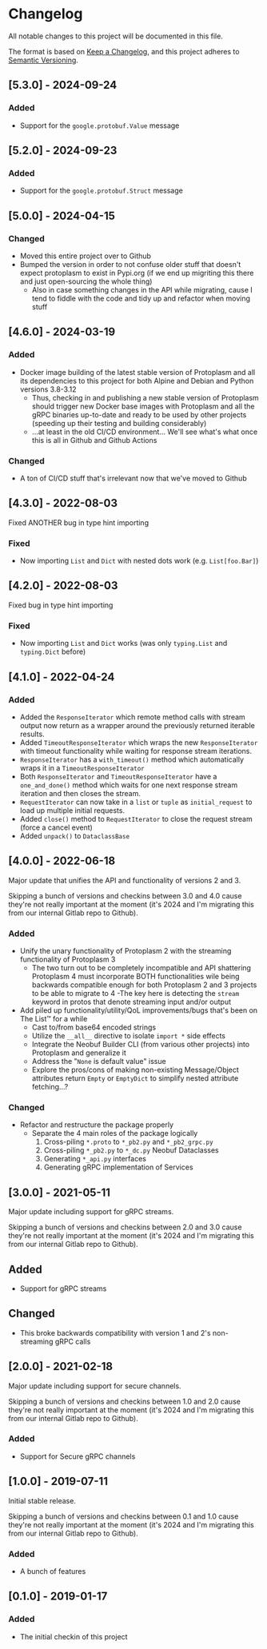 # Changelog

All notable changes to this project will be documented in this file.

The format is based on [Keep a Changelog](https://keepachangelog.com/en/1.1.0/),
and this project adheres to [Semantic Versioning](https://semver.org/spec/v2.0.0.html).

## [5.3.0] - 2024-09-24

### Added

- Support for the `google.protobuf.Value` message


## [5.2.0] - 2024-09-23

### Added

- Support for the `google.protobuf.Struct` message



## [5.0.0] - 2024-04-15

### Changed

- Moved this entire project over to Github 
- Bumped the version in order to not confuse older stuff that doesn't expect 
  protoplasm to exist in Pypi.org (if we end up migriting this there and 
  just open-sourcing the whole thing)
  - Also in case something changes in the API while migrating, cause I tend 
    to fiddle with the code and tidy up and refactor when moving stuff


## [4.6.0] - 2024-03-19

### Added

- Docker image building of the latest stable version of Protoplasm and all 
  its dependencies to this project for both Alpine and Debian and Python 
  versions 3.8-3.12
  - Thus, checking in and publishing a new stable version of Protoplasm 
    should trigger new Docker base images with Protoplasm and all the gRPC 
    binaries up-to-date and ready to be used by other projects (speeding up 
    their testing and building considerably)
  - ...at least in the old CI/CD environment... We'll see what's what once 
    this is all in Github and Github Actions

### Changed

- A ton of CI/CD stuff that's irrelevant now that we've moved to Github



## [4.3.0] - 2022-08-03

Fixed ANOTHER bug in type hint importing

### Fixed

- Now importing `List` and `Dict` with nested dots work (e.g. `List[foo.Bar]`)


## [4.2.0] - 2022-08-03

Fixed bug in type hint importing

### Fixed

- Now importing `List` and `Dict` works (was only `typing.List` and `typing.Dict` before)



## [4.1.0] - 2022-04-24

### Added

- Added the `ResponseIterator` which remote method calls with stream output now return as a wrapper around the previously returned iterable results.
- Added `TimeoutResponseIterator` which wraps the new `ResponseIterator` with timeout functionality while waiting for response stream iterations.
- `ResponseIterator` has a `with_timeout()` method which automatically wraps it in a `TimeoutResponseIterator`
- Both `ResponseIterator` and `TimeoutResponseIterator` have a `one_and_done()` method which waits for one next response stream iteration and then closes the stream.
- `RequestIterator` can now take in a `list` or `tuple` as `initial_request` to load up multiple initial requests.
- Added `close()` method to `RequestIterator` to close the request stream (force a cancel event)
- Added `unpack()` to `DataclassBase`


## [4.0.0] - 2022-06-18

Major update that unifies the API and functionality of versions 2 and 3.

Skipping a bunch of versions and checkins between 3.0 and 4.0 cause they're 
not really important at the moment (it's 2024 and I'm migrating this from 
our internal Gitlab repo to Github).

### Added

- Unify the unary functionality of Protoplasm 2 with the streaming 
  functionality of Protoplasm 3
  - The two turn out to be completely incompatible and API shattering 
    Protoplasm 4 must incorporate BOTH functionalities wile being backwards 
    compatible enough for both Protoplasm 2 and 3 projects to be able to 
    migrate to 4
  -The key here is detecting the `stream` keyword in protos that denote 
    streaming input and/or output
- Add piled up functionality/utility/QoL improvements/bugs that's been on The 
  List™ for a while
  - Cast to/from base64 encoded strings
  - Utilize the `__all__` directive to isolate `import *` side effects 
  - Integrate the Neobuf Builder CLI (from various other projects) into 
    Protoplasm and generalize it
  - Address the "`None` is default value" issue
  - Explore the pros/cons of making non-existing Message/Object attributes 
    return `Empty` or `EmptyDict` to simplify nested attribute fetching...?

### Changed

- Refactor and restructure the package properly
  - Separate the 4 main roles of the package logically
    1. Cross-piling `*.proto` to `*_pb2.py` and `*_pb2_grpc.py`
    2. Cross-piling `*_pb2.py` to `*_dc.py` Neobuf Dataclasses
    3. Generating `*_api.py` interfaces
    4. Generating gRPC implementation of Services


## [3.0.0] - 2021-05-11

Major update including support for gRPC streams.

Skipping a bunch of versions and checkins between 2.0 and 3.0 cause they're 
not really important at the moment (it's 2024 and I'm migrating this from 
our internal Gitlab repo to Github).

## Added

- Support for gRPC streams

## Changed

- This broke backwards compatibility with version 1 and 2's non-streaming 
  gRPC calls


## [2.0.0] - 2021-02-18

Major update including support for secure channels.

Skipping a bunch of versions and checkins between 1.0 and 2.0 cause they're 
not really important at the moment (it's 2024 and I'm migrating this from 
our internal Gitlab repo to Github).

### Added

- Support for Secure gRPC channels


## [1.0.0] - 2019-07-11

Initial stable release. 

Skipping a bunch of versions and checkins between 0.1 and 1.0 cause they're 
not really important at the moment (it's 2024 and I'm migrating this from 
our internal Gitlab repo to Github).

### Added

- A bunch of features


## [0.1.0] - 2019-01-17

### Added

- The initial checkin of this project